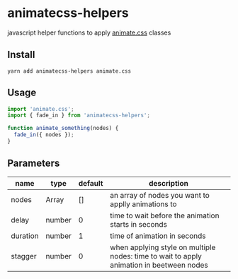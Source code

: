 # animatecss-helpers

javascript helper functions to apply [animate.css](https://animate.style) classes

## Install

`yarn add animatecss-helpers animate.css`

## Usage

```javascript
import 'animate.css';
import { fade_in } from 'animatecss-helpers';

function animate_something(nodes) {
  fade_in({ nodes });
}
```

## Parameters

| name     | type               | default | description                                                                              |
| -------- | ------------------ | ------- | ---------------------------------------------------------------------------------------- |
| nodes    | Array<HTMLElement> | []      | an array of nodes you want to applly animations to                                       |
| delay    | number             | 0       | time to wait before the animation starts in seconds                                      |
| duration | number             | 1       | time of animation in seconds                                                             |
| stagger  | number             | 0       | when applying style on multiple nodes: time to wait to apply animation in beetween nodes |
